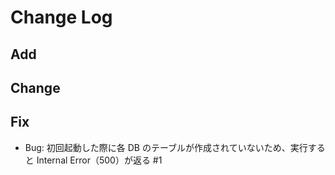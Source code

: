 # Change Log

## Add

## Change

## Fix

- Bug: 初回起動した際に各 DB のテーブルが作成されていないため、実行すると Internal Error（500）が返る #1
